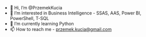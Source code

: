 - 👋 Hi, I’m @PrzemekKucia
- 👀 I’m interested in Business Intelligence - SSAS, AAS, Power BI, PowerShell, T-SQL
- 🌱 I’m currently learning Python
- 📫 How to reach me - przemek.kucia@gmail.com
